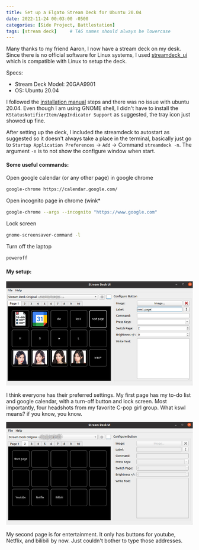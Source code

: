 ```yaml
---
title: Set up a Elgato Stream Deck for Ubuntu 20.04
date: 2022-11-24 00:03:00 -0500
categories: [Side Project, Battlestation]
tags: [stream deck]     # TAG names should always be lowercase
---
```


Many thanks to my friend Aaron, I now have a stream deck on my desk. 
Since there is no official software for Linux systems, I used [streamdeck_ui](https://timothycrosley.github.io/streamdeck-ui/) which is compatible with Linux to setup the deck.

Specs:
- Stream Deck Model: 20GAA9901
- OS: Ubuntu 20.04

I followed the [installation manual](https://github.com/timothycrosley/streamdeck-ui/) steps and there was no issue with ubuntu 20.04. Even though I am using GNOME shell, I didn't have to install the `KStatusNotifierItem/AppIndicator Support` as suggested, the tray icon just showed up fine.

After setting up the deck, I included the streamdeck to autostart as suggested so it doesn't always take a place in the terminal, basically just go to `Startup Application Preferences` -> `Add` -> Command `streamdeck -n`. The argument `-n` is to not show the configure window when start.

#### Some useful commands:

Open google calendar (or any other page) in google chrome
```bash
google-chrome https://calendar.google.com/
```
Open incognito page in chrome (wink*
```bash
google-chrome --args --incognito "https://www.google.com"
```
Lock screen
```bash
gnome-screensaver-command -l
```
Turn off the laptop
```bash
poweroff
```

#### My setup:
![stream-deck-setup1](/assets/figures/2022-images/2022-11-24-set-stream-deck-ubuntu01.jpg)

I think everyone has their preferred settings. My first page has my to-do list and google calendar,
with a turn-off button and lock screen. Most importantly, four headshots from my favorite C-pop girl group.
What kswl means? if you know, you know.

![stream-deck-setup2](/assets/figures/2022-images/2022-11-24-set-stream-deck-ubuntu02.jpg)

My second page is for entertainment. It only has buttons for youtube, Netflix, and bilibili by now. Just couldn't bother to type those addresses.
